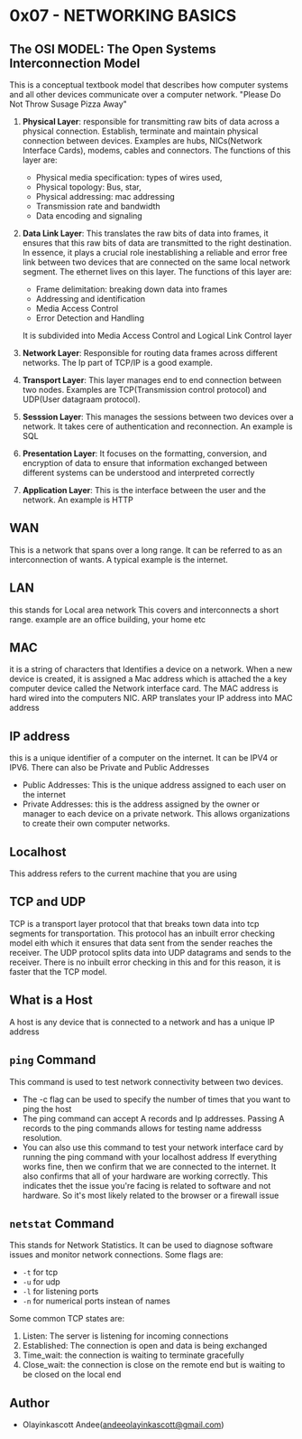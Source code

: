# 0x07 - NETWORKING BASICS

## The OSI MODEL: The Open Systems Interconnection Model
This is a conceptual textbook model that describes how computer systems and all other devices communicate over a computer network. "Please Do Not Throw Susage Pizza Away"

1. **Physical Layer**: responsible for transmitting raw bits of data across a physical connection. Establish, terminate and maintain physical connection between devices. Examples are hubs, NICs(Network Interface Cards), modems, cables and connectors. The functions of this layer are:
    * Physical media specification: types of wires used, 
    * Physical topology: Bus, star, 
    * Physical addressing: mac addressing
    * Transmission rate and bandwidth
    * Data encoding and signaling
2. **Data Link Layer**: This translates the raw bits of data into frames, it ensures that this raw bits of data are transmitted to the right destination. In essence, it plays a crucial role inestablishing a reliable and error free link between two devices that are connected on the same local network segment. The ethernet lives on this layer. The functions of this layer are:
    * Frame delimitation: breaking down data into frames
    * Addressing and identification
    * Media Access Control
    * Error Detection and Handling
  
    It is subdivided into Media Access Control and Logical Link Control layer
3. **Network Layer**: Responsible for routing data frames across different networks. The Ip part of TCP/IP is a good example.
4. **Transport Layer**: This layer manages end to end connection between two nodes. Examples are TCP(Transmission control protocol) and UDP(User datagraam protocol).
5. **Sesssion Layer**: This manages the sessions between two devices over a network. It takes cere of authentication and reconnection. An example is SQL
6. **Presentation Layer**:  It focuses on the formatting, conversion, and encryption of data to ensure that information exchanged between different systems can be understood and interpreted correctly
7. **Application Layer**: This is the interface between the user and the network. An example is HTTP

## WAN
This is a network that spans over a long range. It can be referred to as an interconnection of wants. A typical example is the internet.

## LAN
this stands for Local area network
This covers and interconnects  a short range. example are an office building, your home etc

## MAC
it is a string of characters that Identifies a device on a network. When a new device is created, it is assigned a Mac address which is attached the a key computer device called the Network interface card. The MAC address is hard wired into the computers NIC. ARP translates your IP address into MAC address

## IP address 
this is a unique identifier of a computer on the internet. It can be IPV4 or IPV6. There can also be Private and Public Addresses
* Public Addresses: This is the unique address assigned to each user on the internet
* Private Addresses: this is the address assigned by the owner or manager to each device on a private network. This allows organizations to create their own computer networks.

## Localhost
This address refers to the current machine that you are using

## TCP and UDP
TCP is a transport layer protocol that that breaks town data into tcp segments for transportation. This protocol has an inbuilt error checking model eith which it ensures that data sent from the sender reaches the receiver. The UDP protocol splits data into UDP datagrams and sends to the receiver. There is no inbuilt error checking in this and for this reason, it is faster that the TCP model.

## What is a Host 
A host is any device that is connected to a network and has a unique IP address

## `ping` Command
This command is used to test network connectivity between two devices.
* The -c flag can be used to specify the number of times that you want to ping the host
* The ping command can accept A records and Ip addresses. Passing A records to the ping commands allows for testing name addresss resolution.
* You can also use this command to test your network interface card by running the ping command with your localhost address
If everything works fine, then we confirm that we are connected to the internet. It also confirms that all of your hardware are working correctly. This indicates thet the issue you're facing is related to software and not hardware. So it's most likely related to the browser or a firewall issue

## `netstat` Command
This stands for Network Statistics. It can be used to diagnose software issues and monitor network connections. Some flags are:
* `-t` for tcp
* `-u` for udp
* `-l` for listening ports
* `-n` for numerical ports instean of names

Some common TCP states are:
1. Listen: The server is listening for incoming connections
2. Established: The connection is open and data is being exchanged
3. Time_wait: the connection is waiting to terminate gracefully
4. Close_wait: the connection is close on the remote end but is waiting to be closed on the local end

## Author
* Olayinkascott Andee(andeeolayinkascott@gmail.com)



  

